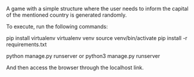 A game with a simple structure where the user needs to inform 
the capital of the mentioned country is generated randomly.

To execute, run the following commands:

pip install virtualenv
virtualenv venv
source venv/bin/activate
pip install -r requirements.txt

python manage.py runserver
or
python3 manage.py runserver

And then access the browser through the localhost link.